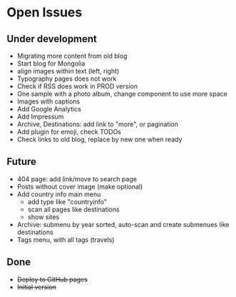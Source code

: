 # Open Issues

## Under development

* Migrating more content from old blog
* Start blog for Mongolia
* align images within text (left, right)
* Typography pages does not work
* Check if RSS does work in PROD version
* One sample with a photo album, change component to use more space
* Images with captions
* Add Google Analytics
* Add Impressum
* Archive, Destinations: add link to "more", or pagination
* Add plugin for emoji, check TODOs
* Check links to old blog, replace by new one when ready

## Future

* 404 page: add link/move to search page
* Posts without cover image (make optional)
* Add country info main menu
  * add type like "countryinfo"
  * scan all pages like destinations
  * show sites
* Archive: submenu by year sorted, auto-scan and create submenues like destinations
* Tags menu, with all tags (travels)
  

## Done

* ~~Deploy to GitHub pages~~
* ~~Initial version~~
